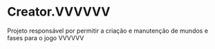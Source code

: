 # Creator.VVVVVV
Projeto responsável por permitir a criação e manutenção de mundos e fases para o jogo VVVVVV
